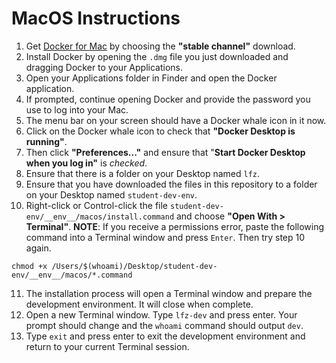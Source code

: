 # MacOS Instructions

1. Get [Docker for Mac](https://docs.docker.com/v17.12/docker-for-mac/install/) by choosing the **"stable channel"** download.
2. Install Docker by opening the `.dmg` file you just downloaded and dragging Docker to your Applications.
3. Open your Applications folder in Finder and open the Docker application.
4. If prompted, continue opening Docker and provide the password you use to log into your Mac.
5. The menu bar on your screen should have a Docker whale icon in it now.
6. Click on the Docker whale icon to check that **"Docker Desktop is running"**.
7. Then click **"Preferences..."** and ensure that "**Start Docker Desktop when you log in"** is _checked_.
8. Ensure that there is a folder on your Desktop named `lfz`.
9. Ensure that you have downloaded the files in this repository to a folder on your Desktop named `student-dev-env`.
10. Right-click or Control-click the file `student-dev-env/__env__/macos/install.command` and choose **"Open With > Terminal"**.
**NOTE**: If you receive a permissions error, paste the following command into a Terminal window and press `Enter`. Then try step 10 again.

```shell
chmod +x /Users/$(whoami)/Desktop/student-dev-env/__env__/macos/*.command
```
11. The installation process will open a Terminal window and prepare the development environment. It will close when complete.
12. Open a new Terminal window. Type `lfz-dev` and press enter. Your prompt should change and the `whoami` command should output `dev`.
13. Type `exit` and press enter to exit the development environment and return to your current Terminal session.
